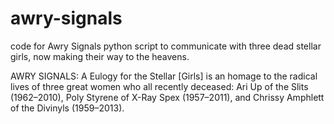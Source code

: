 # awry-signals
code for Awry Signals
python script to communicate with three dead stellar girls, now making their way to the heavens.

AWRY SIGNALS: A Eulogy for the Stellar [Girls] is an homage to the radical lives of three great women who all recently deceased: Ari Up of the Slits (1962–2010), Poly Styrene of X-Ray Spex (1957–2011), and Chrissy Amphlett of the Divinyls (1959–2013). 
